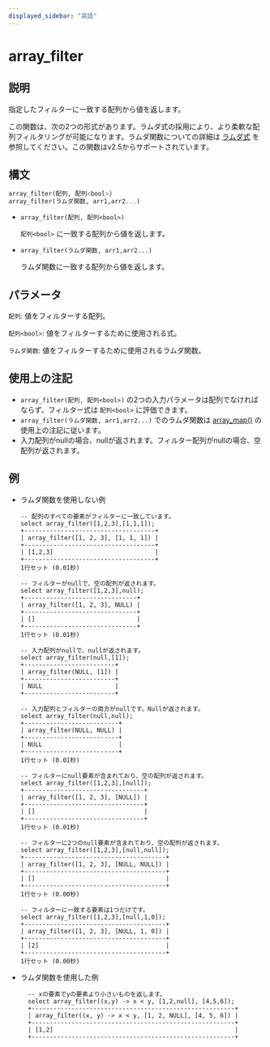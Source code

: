 ```yaml
---
displayed_sidebar: "英語"
---
```


# array_filter

## 説明

指定したフィルターに一致する配列から値を返します。

この関数は、次の2つの形式があります。ラムダ式の採用により、より柔軟な配列フィルタリングが可能になります。ラムダ関数についての詳細は [ラムダ式](../Lambda_expression.md) を参照してください。この関数はv2.5からサポートされています。

## 構文

```Haskell
array_filter(配列, 配列<bool>)
array_filter(ラムダ関数, arr1,arr2...)
```

- `array_filter(配列, 配列<bool>)`

  `配列<bool>` に一致する配列から値を返します。

- `array_filter(ラムダ関数, arr1,arr2...)`

  ラムダ関数に一致する配列から値を返します。

## パラメータ

`配列`: 値をフィルターする配列。

`配列<bool>`: 値をフィルターするために使用される式。

`ラムダ関数`: 値をフィルターするために使用されるラムダ関数。

## 使用上の注記

- `array_filter(配列, 配列<bool>)` の2つの入力パラメータは配列でなければならず、フィルター式は `配列<bool>` に評価できます。
- `array_filter(ラムダ関数, arr1,arr2...)` でのラムダ関数は [array_map()](array_map.md) の使用上の注記に従います。
- 入力配列がnullの場合、nullが返されます。フィルター配列がnullの場合、空配列が返されます。

## 例

- ラムダ関数を使用しない例

    ```Plain
    -- 配列のすべての要素がフィルターに一致しています。
    select array_filter([1,2,3],[1,1,1]);
    +------------------------------------+
    | array_filter([1, 2, 3], [1, 1, 1]) |
    +------------------------------------+
    | [1,2,3]                            |
    +------------------------------------+
    1行セット (0.01秒)
    
    -- フィルターがnullで、空の配列が返されます。
    select array_filter([1,2,3],null);
    +-------------------------------+
    | array_filter([1, 2, 3], NULL) |
    +-------------------------------+
    | []                            |
    +-------------------------------+
    1行セット (0.01秒)
    
    -- 入力配列がnullで、nullが返されます。
    select array_filter(null,[1]);
    +-------------------------+
    | array_filter(NULL, [1]) |
    +-------------------------+
    | NULL                    |
    +-------------------------+
    
    -- 入力配列とフィルターの両方がnullです。Nullが返されます。
    select array_filter(null,null);
    +--------------------------+
    | array_filter(NULL, NULL) |
    +--------------------------+
    | NULL                     |
    +--------------------------+
    1行セット (0.01秒)
    
    -- フィルターにnull要素が含まれており、空の配列が返されます。
    select array_filter([1,2,3],[null]);
    +---------------------------------+
    | array_filter([1, 2, 3], [NULL]) |
    +---------------------------------+
    | []                              |
    +---------------------------------+
    1行セット (0.01秒)
    
    -- フィルターに2つのnull要素が含まれており、空の配列が返されます。
    select array_filter([1,2,3],[null,null]);
    +---------------------------------------+
    | array_filter([1, 2, 3], [NULL, NULL]) |
    +---------------------------------------+
    | []                                    |
    +---------------------------------------+
    1行セット (0.00秒)
    
    -- フィルターに一致する要素は1つだけです。
    select array_filter([1,2,3],[null,1,0]);
    +---------------------------------------+
    | array_filter([1, 2, 3], [NULL, 1, 0]) |
    +---------------------------------------+
    | [2]                                   |
    +---------------------------------------+
    1行セット (0.00秒)
    ```

- ラムダ関数を使用した例

  ```Plain
    -- xの要素でyの要素より小さいものを返します。
    select array_filter((x,y) -> x < y, [1,2,null], [4,5,6]);
    +--------------------------------------------------------+
    | array_filter((x, y) -> x < y, [1, 2, NULL], [4, 5, 6]) |
    +--------------------------------------------------------+
    | [1,2]                                                  |
    +--------------------------------------------------------+
  ```